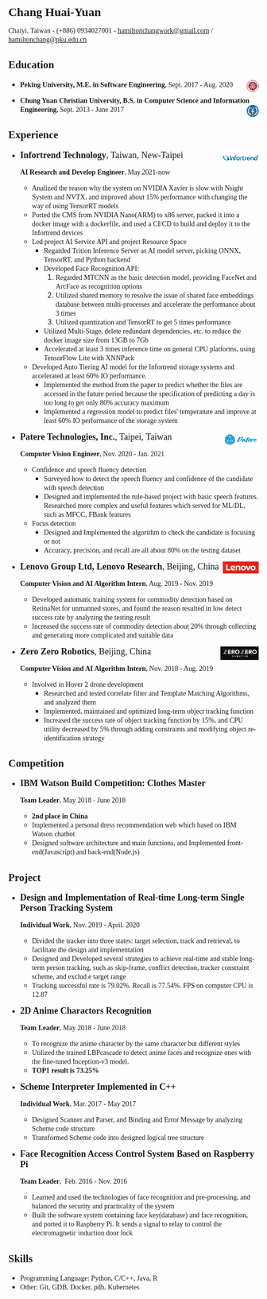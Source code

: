 <font size=5 face="Times New Roman">**Chang Huai-Yuan**</font>

<font face="Times New Roman">Chaiyi, Taiwan  -  (+886) 0934027001  -  hamiltonchangwork@gmail.com / hamiltonchang@pku.edu.cn</font>

<!-- <font face="Times New Roman">**Applied Position: Computer Vision and C++ Engineer**</font> -->

## <font face="Times New Roman">Education</font>

* <font face="Times New Roman">**Peking University, M.E. in Software Engineering**, Sept. 2017 - Aug. 2020</font><img src=".\assets\pku.png" align='right' height="5%" width="5%"/>

* <font face="Times New Roman">**Chung Yuan Christian University, B.S. in Computer Science and Information Engineering**, Sept. 2013 - June 2017</font><img src=".\assets\CYCU.png" align='right' height="5%" width="5%"/>

## <font face="Times New Roman">Experience</font>

- <font size=4 face="Times New Roman">**Infortrend Technology**, Taiwan, New-Taipei</font><img src="./assets/infortrend.png" align='right' height="15%" width="15%"/>

  <font face="Times New Roman">**AI Research and Develop Engineer**, May.2021-now</font>

  - <font face="Times New Roman">Analized the reason why the system on NVIDIA Xavier is slow with Nsight System and NVTX, and improved about 15% performance with changing the way of using TensorRT models</font>
  - <font face="Times New Roman">Ported the CMS from NVIDIA Nano(ARM) to x86 server, packed it into a docker image with a dockerfile, and used a CI/CD to build and deploy it to the Infortrend devices</font>
  - <font face="Times New Roman">Led project AI Service API and project Resource Space</font>
    - <font face="Times New Roman">Regarded Trition Inference Server as AI model server, picking ONNX, TensorRT, and Python backend</font>
    - <font face="Times New Roman">Developed Face Recognition API:</font>
      1. <font face="Times New Roman">Regarded MTCNN as the basic detection model, providing FaceNet and ArcFace as recognition options</font>
      2. <font face="Times New Roman">Utilized shared memory to resolve the issue of shared face embeddings database between multi-processes and accelerate the performance about 3 times</font>
      3. <font face="Times New Roman">Utilized quantization and TensorRT to get 5 times performance</font>
    - <font face="Times New Roman">Utilized Multi-Stage, delete redundant dependencies, etc. to reduce the docker image size from 13GB to 7Gb</font>
    - <font face="Times New Roman">Accelerated at least 3 times inference time on general CPU platforms, using TensorFlow Lite with XNNPack</font>
  - <font face="Times New Roman">Developed Auto Tiering AI model for the Infortrend storage systems and accelerated at least 60% IO performance.</font>
    - <font face="Times New Roman">Implemented the method from the paper to predict whether the files are accessed in the future period because the specification of predicting a day is too long to get only 80% accuracy maximum</font>
    - <font face="Times New Roman">Implemented a regression model to predict files' temperature and improve at least 60% IO performance of the storage system</font>

- <font size=4 face="Times New Roman">**Patere Technologies, Inc.**, Taipei, Taiwan</font><img src=".\assets\patere.png" align='right' height="15%" width="15%"/>

  <font face="Times New Roman">**Computer Vision Engineer**, Nov. 2020 - Jan. 2021</font>

  - <font face="Times New Roman">Confidence and speech fluency detection</font>
    - <font face="Times New Roman">Surveyed how to detect the speech fluency and confidence of the candidate with speech detection</font>
    - <font face="Times New Roman">Designed and implemented the rule-based project with basic speech features. Researched more complex and useful features which served for ML/DL, such as MFCC, FBank features</font>
  - <font face="Times New Roman">Focus detection</font>
    - <font face="Times New Roman">Designed and Implemented the algorithm to check the candidate is focusing or not</font>
    - <font face="Times New Roman">Accuracy, precision, and recall are all about 80% on the testing dataset</font>

- <font size=4 face="Times New Roman">**Lenovo Group Ltd, Lenovo Research**, Beijing, China</font><img src=".\assets\lenovo-logo.png" align='right' height="15%" width="15%"/>

  <font face="Times New Roman">**Computer Vision and AI Algorithm Intern**, Aug. 2019 - Nov. 2019</font>

  - <font face="Times New Roman">Developed automatic training system for commodity detection based on RetinaNet for unmanned stores, and found the reason resulted in low detect success rate by analyzing the testing result</font>
  - <font face="Times New Roman">Increased the success rate of commodity detection about 20% through collecting and generating more complicated and suitable data</font>

- <font size=4 face="Times New Roman">**Zero Zero Robotics**, Beijing, China</font><img src=".\assets\zerozero-logo.png" align='right' height="16%" width="16%"/>

  <font face="Times New Roman">**Computer Vision and AI Algorithm Intern**, Nov. 2018 - Aug. 2019</font>

  - <font face="Times New Roman">Involved in Hover 2 drone development</font>
    - <font face="Times New Roman">Researched and tested correlate filter and Template Matching Algorithms, and analyzed them</font>
    - <font face="Times New Roman">Implemented, maintained and optimized long-term object tracking function</font>
    - <font face="Times New Roman">Increased the success rate of object tracking function by 15%, and CPU utility decreased by 5% through adding constraints and modifying object re-identification strategy</font>

## <font face="Times New Roman">Competition</font>

* <font size=4 face="Times New Roman">**IBM Watson Build Competition: Clothes Master**</font>

  <font face="Times New Roman">**Team Leader**, May 2018 - June 2018</font>

  - <font face="Times New Roman">**2nd place in China**</font>
  - <font face="Times New Roman">Implemented a personal dress recommendation web which based on IBM Watson chatbot</font>
  - <font face="Times New Roman">Designed software architecture and main functions, and Implemented front-end(Javascript) and back-end(Node.js)</font>

## <font face="Times New Roman">Project</font>

- <font size=4 face="Times New Roman">**Design and Implementation of Real-time Long-term Single Person Tracking System**</font>

  <font face="Times New Roman">**Individual Work**, Nov. 2019 - April. 2020</font>

  - <font face="Times New Roman">Divided the tracker into three states: target selection, track and retrieval, to facilitate the design and implementation</font>
  - <font face="Times New Roman">Designed and Developed several strategies to achieve real-time and stable long-term person tracking, such as skip-frame, conflict detection, tracker constraint scheme, and exclud e target range</font>
  - <font face="Times New Roman">Tracking successful rate is 79.02%. Recall is 77.54%. FPS on computer CPU is 12.87</font>

- <font size=4 face="Times New Roman">**2D Anime Charactors Recognition**</font>

  <font face="Times New Roman">**Team Leader**, May 2018 - June 2018</font>

  - <font face="Times New Roman">To recognize the anime character by the same character but different styles</font>
  - <font face="Times New Roman">Utilized the trained  LBPcascade to detect anime faces and recognize ones with the fine-tuned Inception-v3 model.</font>
  - <font face="Times New Roman">**TOP1 result is 73.25%**</font>

- <font size=4 face="Times New Roman">**Scheme Interpreter Implemented in C++**</font>

   <font face="Times New Roman">**Individual Work**, Mar. 2017 - May 2017</font>

     - <font face="Times New Roman">Designed Scanner and Parser, and Binding and Error Message by analyzing Scheme code structure</font>
     - <font face="Times New Roman">Transformed Scheme code into designed logical tree structure</font>

- <font size=4 face="Times New Roman">**Face Recognition Access Control System Based on Raspberry Pi**</font>

   <font face="Times New Roman">**Team Leader**,  Feb. 2016 - Nov. 2016</font>

   - <font face="Times New Roman">Learned and used the technologies of face recognition and pre-processing, and balanced the security and practicality of the system</font>
   - <font face="Times New Roman">Built the software system containing face key(database) and face recognition, and ported it to Raspberry Pi.  It sends a signal to relay to control the electromagnetic induction door lock</font>

## <font face="Times New Roman">Skills</font>

- <font face="Times New Roman">Programming Language: Python, C/C++, Java, R </font>
- <font face="Times New Roman">Other: Git, GDB, Docker, pdb, Kubernetes</font>

